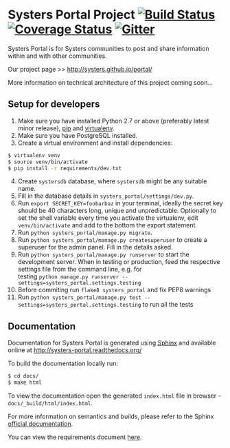 Systers Portal Project [![Build Status](https://travis-ci.org/systers/portal.svg?branch=master)](https://travis-ci.org/systers/portal) [![Coverage Status](https://coveralls.io/repos/systers/portal/badge.png?branch=master)](https://coveralls.io/r/systers/portal?branch=master) [![Gitter](https://badges.gitter.im/Join%20Chat.svg)](https://gitter.im/systers/portal?utm_source=badge&utm_medium=badge&utm_campaign=pr-badge&utm_content=badge)
======================

Systers Portal is for Systers communities to post and share information within and with other communities.

Our project page >> http://systers.github.io/portal/

More information on technical architecture of this project coming soon...


Setup for developers
--------------------

1. Make sure you have installed Python 2.7 or above (preferably latest minor release), 
   [pip](https://pip.pypa.io/en/latest/) and [virtualenv](http://www.virtualenv.org/en/latest/).
2. Make sure you have PostgreSQL installed.
3. Create a virtual environment and install dependencies:

 ```bash
 $ virtualenv venv
 $ source venv/bin/activate
 $ pip install -r requirements/dev.txt
 ```
4. Create `systersdb` database, where `systersdb` might be any suitable name.
5. Fill in the database details in `systers_portal/settings/dev.py`.
6. Run `export SECRET_KEY=foobarbaz` in your terminal, ideally the secret key 
  should be 40 characters long, unique and unpredictable. Optionally to set the
  shell variable every time you activate the virtualenv, edit `venv/bin/activate`
  and add to the bottom the export statement.
7. Run `python systers_portal/manage.py migrate`.
8. Run `python systers_portal/manage.py createsuperuser` to create a superuser for the admin panel.
  Fill in the details asked.
9. Run `python systers_portal/manage.py runserver` to start the development server. When in testing
  or production, feed the respective settings file from the command line, e.g. for  
  testing `python manage.py runserver --settings=systers_portal.settings.testing`
10. Before commiting run `flake8 systers_portal` and fix PEP8 warnings
11. Run `python systers_portal/manage.py test --settings=systers_portal.settings.testing`
  to run all the tests


Documentation
-------------

Documentation for Systers Portal is generated using [Sphinx](http://sphinx-doc.org/)
and available online at http://systers-portal.readthedocs.org/

To build the documentation locally run:
```bash
$ cd docs/
$ make html
```

To view the documentation open the generated `index.html` file in browser - 
`docs/_build/html/index.html`.

For more information on semantics and builds, please refer to the Sphinx
[official documentation](http://sphinx-doc.org/contents.html).

You can view the requirements document [here](docs/requirements/Systers_GSoC14_Portal_Requirements.pdf).
